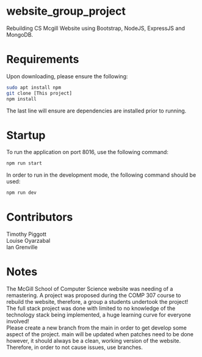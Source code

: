 # website_group_project  
Rebuilding CS Mcgill Website using Bootstrap, NodeJS, ExpressJS and MongoDB.

# Requirements
Upon downloading, please ensure the following:
```bash
sudo apt install npm
git clone [This project]
npm install
```
The last line will ensure are dependencies are installed prior to running. 
  
# Startup
To run the application on port 8016, use the following command:
```bash
npm run start
```
  
In order to run in the development mode, the following command should be used:  
```bash
npm run dev
```

# Contributors
Timothy Piggott  
Louise Oyarzabal  
Ian Grenville

# Notes
The McGill School of Computer Science website was needing of a remastering. A project was proposed during the COMP 307 course to rebuild the website, therefore, a group a students undertook the project! The full stack project was done with limited to no knowledge of the technology stack being implemented, a huge learning curve for everyone involved!  
Please create a new branch from the main in order to get develop some aspect of the project. main will be updated when patches need to be done
however, it should always be a clean, working version of the website. Therefore, in order to not cause issues, use branches.
